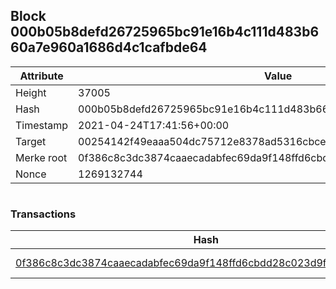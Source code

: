 ## Block 000b05b8defd26725965bc91e16b4c111d483b660a7e960a1686d4c1cafbde64

Attribute | Value
--- | ---
Height | 37005
Hash | 000b05b8defd26725965bc91e16b4c111d483b660a7e960a1686d4c1cafbde64
Timestamp | 2021-04-24T17:41:56+00:00
Target | 00254142f49eaaa504dc75712e8378ad5316cbcead634704b3734b6271167cc4
Merke root | 0f386c8c3dc3874caaecadabfec69da9f148ffd6cbdd28c023d9f93359e91b2b
Nonce | 1269132744

```

```

### Transactions

Hash | Amount
--- | ---
[0f386c8c3dc3874caaecadabfec69da9f148ffd6cbdd28c023d9f93359e91b2b](0f386c8c3dc3874caaecadabfec69da9f148ffd6cbdd28c023d9f93359e91b2b.md) | 10.00000000 SKEPTI 
